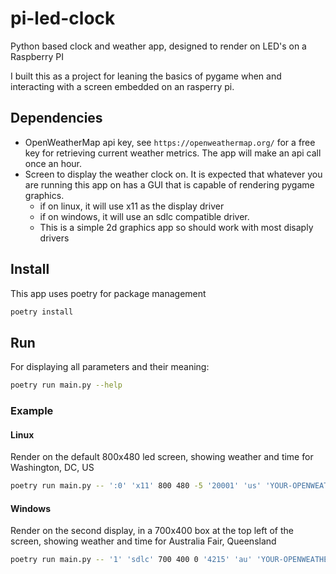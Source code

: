 # pi-led-clock
Python based clock and weather app, designed to render on LED's on a Raspberry PI

I built this as a project for leaning the basics of pygame when and interacting with a screen embedded on an rasperry pi.

## Dependencies

- OpenWeatherMap api key, see `https://openweathermap.org/` for a free key for retrieving current weather metrics.  The app will make an api call once an hour.
- Screen to display the weather clock on.  It is expected that whatever you are running this app on has a GUI that is capable of rendering pygame graphics. 
  - if on linux, it will use x11 as the display driver
  - if on windows, it will use an sdlc compatible driver.  
  - This is a simple 2d graphics app so should work with most disaply drivers

## Install

This app uses poetry for package management

```sh
poetry install
```

## Run

For displaying all parameters and their meaning:

```sh
poetry run main.py --help
```

### Example

#### Linux

Render on the default 800x480 led screen, showing weather and time for Washington, DC, US

```sh
poetry run main.py -- ':0' 'x11' 800 480 -5 '20001' 'us' 'YOUR-OPENWEATHERMAP-API-KEY'
```

#### Windows

Render on the second display, in a 700x400 box at the top left of the screen, showing weather and time for Australia Fair, Queensland

```sh
poetry run main.py -- '1' 'sdlc' 700 400 0 '4215' 'au' 'YOUR-OPENWEATHERMAP-API-KEY'
```





